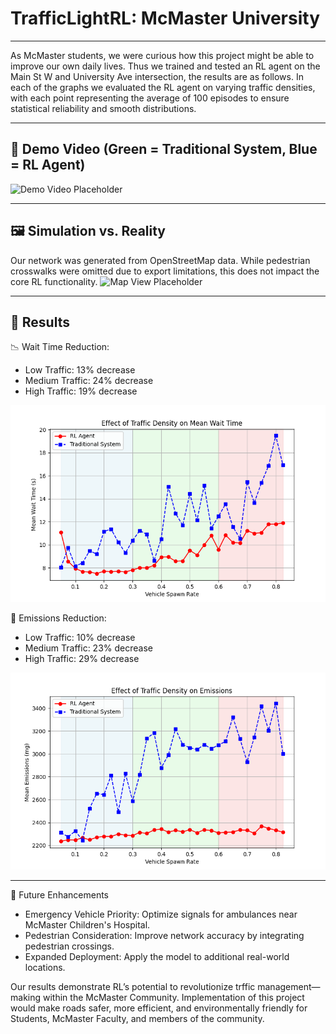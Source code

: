 # TrafficLightRL: McMaster University

---

As McMaster students, we were curious how this project might be able to improve our own daily lives. Thus we trained and tested an RL agent on the Main St W and University Ave intersection, the results are as follows. In each of the graphs we evaluated the RL agent on varying traffic densities, with each point representing the average of 100 episodes to ensure statistical reliability and smooth distributions.

---

## 🎥 Demo Video (Green = Traditional System, Blue = RL Agent)
![Demo Video Placeholder](./documentation/demo_vid.gif)

---

## 🖼️ Simulation vs. Reality
Our network was generated from OpenStreetMap data. While pedestrian crosswalks were omitted due to export limitations, this does not impact the core RL functionality.
![Map View Placeholder](./documentation/mcmaster_map_image.png)

---

## 🚦 Results

📉 Wait Time Reduction:
- Low Traffic: 13% decrease
- Medium Traffic: 24% decrease
- High Traffic: 19% decrease

![Wait Times Graph Placeholder](./documentation/wait_times_final.png)

🌱 Emissions Reduction:
- Low Traffic: 10% decrease
- Medium Traffic: 23% decrease
- High Traffic: 29% decrease

![Emissions Graph Placeholder](./documentation/emissions_final.png)

---

🚀 Future Enhancements

- Emergency Vehicle Priority: Optimize signals for ambulances near McMaster Children's Hospital.
- Pedestrian Consideration: Improve network accuracy by integrating pedestrian crossings.
- Expanded Deployment: Apply the model to additional real-world locations.

Our results demonstrate RL’s potential to revolutionize trffic management—making within the McMaster Community. Implementation of this project would make roads safer, more efficient, and environmentally friendly for Students, McMaster Faculty, and members of the community.

